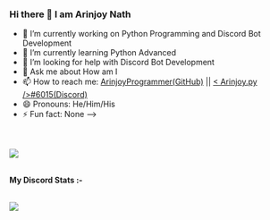 ### Hi there 👋 I am Arinjoy Nath 

- 🔭 I’m currently working on Python Programming and Discord Bot Development
- 🌱 I’m currently learning Python Advanced
- 🤔 I’m looking for help with Discord Bot Development
- 💬 Ask me about How am I
- 📫 How to reach me: [ArinjoyProgrammer(GitHub)](https://github.com/ArinjoyProgrammer) || [< Arinjoy.py />#6015(Discord)](https://discord.com/users/943512400425025546)
- 😄 Pronouns: He/Him/His
- ⚡ Fun fact: None
-->

<br>
<br>

<div align=centre>
<img src=https://github-readme-stats.vercel.app/api?username=ArinjoyProgrammer&&show_icons=true&title_color=ffffff&icon_color=bb2acf&text_color=daf7dc&bg_color=151515>
</div>
<br>

<p><b>My Discord Stats :-</b></p>

<br>
<div align=centre>
<img src=https://discord.c99.nl/widget/theme-1/943512400425025546.png>
</div>